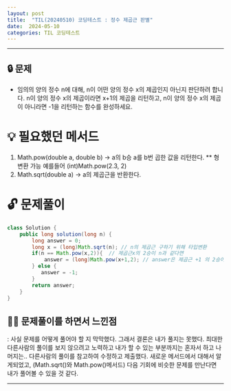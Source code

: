 ```yaml
---
layout: post
title:  "TIL(20240510) 코딩테스트 : 정수 제곱근 판별"
date:  2024-05-10 
categories: TIL 코딩테스트
---
```


---------------------------------------------------------------------


## 🔒 문제
- 임의의 양의 정수 n에 대해, n이 어떤 양의 정수 x의 제곱인지 아닌지 판단하려 합니다.
n이 양의 정수 x의 제곱이라면 x+1의 제곱을 리턴하고, n이 양의 정수 x의 제곱이 아니라면 -1을 리턴하는 함수를 완성하세요.


# 💡 필요했던 메서드
1. Math.pow(double a, double b) -> a의 b승  a를 b번 곱한 값을 리턴한다.
** 형변환 가능 예를들어 (int)Math.pow(2.3, 2)  
2.  Math.sqrt(double a) -> a의 제곱근을 반환한다. 


# 🔓 문제풀이
```java
class Solution {
    public long solution(long n) { 
        long answer = 0;
        long x = (long)Math.sqrt(n); // n의 제곱근 구하기 위해 타입변환
        if(n == Math.pow(x,2)){  // 제곱근x의 2승이 n과 같다면 
            answer = (long)Math.pow(x+1,2); // answer은 제곱근 +1 의 2승이다.
        } else {
           answer = -1;
        }
        return answer;
    }
}
```

## 🤷‍♀️ 문제풀이를 하면서 느낀점
: 사실 문제를 어떻게 풀어야 할 지 막막했다. 그래서 결론은 내가 풀지는 못했다.
최대한 다른사람의 풀이를 보지 않으려고 노력하고 내가 할 수 있는 부분까지는 혼자서 하고
나머지는.. 다른사람의 풀이를 참고하여 수정하고 제출했다. 
새로운 메서드에서 대해서 알게되었고, (Math.sqrt()와 Math.pow()메서드)
다음 기회에 비슷한 문제를 만난다면 내가 풀어볼 수 있을 것 같다. 




---------------------------------------------------